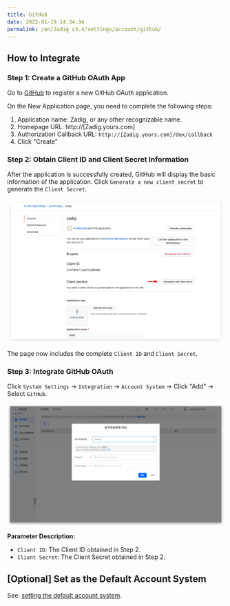 ```yaml
---
title: GitHub
date: 2022-01-19 14:34:34
permalink: /en/Zadig v3.4/settings/account/github/
---
```


## How to Integrate

### Step 1: Create a GitHub OAuth App

Go to [GitHub](https://github.com/settings/applications/new) to register a new GitHub OAuth application.

On the New Application page, you need to complete the following steps:

1. Application name: Zadig, or any other recognizable name.
2. Homepage URL: http://[Zadig.yours.com]
3. Authorization Callback URL: `http://[Zadig.yours.com]/dex/callback`
4. Click "Create"

### Step 2: Obtain Client ID and Client Secret Information

After the application is successfully created, GitHub will display the basic information of the application. Click `Generate a new client secret` to generate the `Client Secret`.

![github](../../../../_images/github3.png)

The page now includes the complete `Client ID` and `Client Secret`.

### Step 3: Integrate GitHub OAuth

Click `System Settings` -> `Integration` -> `Account System` -> Click "Add" -> Select `GitHub`.

![GitHub](../../../../_images/user_account_github.png)

**Parameter Description:**
- `Client ID`: The Client ID obtained in Step 2.
- `Client Secret`: The Client Secret obtained in Step 2.

## [Optional] Set as the Default Account System
See: [setting the default account system](/en/Zadig%20v3.4/settings/account/ldap/#optional-set-as-the-default-account-system).